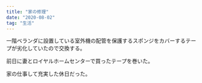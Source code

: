 ```yaml
---
title: "家の修理"
date: "2020-08-02"
tag: "生活"
---
```


一階ベランダに設置している室外機の配管を保護するスポンジをカバーするテープが劣化していたので交換する。

前日に妻とロイヤルホームセンターで買ったテープを巻いた。

家の仕事して充実した休日だった。

